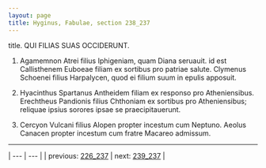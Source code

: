 ```yaml
---
layout: page
title: Hyginus, Fabulae, section 238_237
---
```


title. QUI FILIAS SUAS OCCIDERUNT.



1. Agamemnon Atrei filius Iphigeniam, quam Diana seruauit. id est Callisthenem Euboeae filiam ex sortibus pro patriae salute. Clymenus Schoenei filius Harpalycen, quod ei filium suum in epulis apposuit.



2. Hyacinthus Spartanus Antheidem filiam ex responso pro Atheniensibus. Erechtheus Pandionis filius Chthoniam ex sortibus pro Atheniensibus; reliquae ipsius sorores ipsae se praecipitauerunt.



3. Cercyon Vulcani filius Alopen propter incestum cum Neptuno. Aeolus Canacen propter incestum cum fratre Macareo admissum.



---

| --- | --- |
| previous: [226_237](../226_237/) | next: [239_237](../239_237/) |